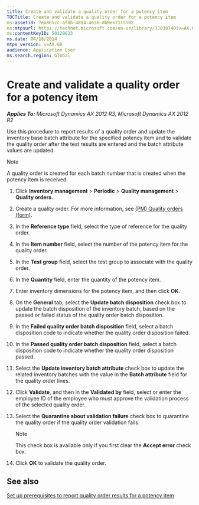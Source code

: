 ```yaml
---
title: Create and validate a quality order for a potency item
TOCTitle: Create and validate a quality order for a potency item
ms:assetid: 7ea865cc-afdb-4894-a656-db9e67115502
ms:mtpsurl: https://technet.microsoft.com/en-us/library/JJ838740(v=AX.60)
ms:contentKeyID: 50120623
ms.date: 04/18/2014
mtps_version: v=AX.60
audience: Application User
ms.search.region: Global
---
```


# Create and validate a quality order for a potency item 


_**Applies To:** Microsoft Dynamics AX 2012 R3, Microsoft Dynamics AX 2012 R2_

Use this procedure to report results of a quality order and update the inventory base batch attribute for the specified potency item and to validate the quality order after the test results are entered and the batch attribute values are updated.


> [!NOTE]
> <P>A quality order is created for each batch number that is created when the potency item is received.</P>



1.  Click **Inventory management** \> **Periodic** \> **Quality management** \> **Quality orders**.

2.  Create a quality order. For more information, see [(PM) Quality orders (form)](https://technet.microsoft.com/en-us/library/hh328650\(v=ax.60\)).

3.  In the **Reference type** field, select the type of reference for the quality order.

4.  In the **Item number** field, select the number of the potency item for the quality order.

5.  In the **Test group** field, select the test group to associate with the quality order.

6.  In the **Quantity** field, enter the quantity of the potency item.

7.  Enter inventory dimensions for the potency item, and then click **OK**.

8.  On the **General** tab, select the **Update batch disposition** check box to update the batch disposition of the inventory batch, based on the passed or failed status of the quality order batch disposition.

9.  In the **Failed quality order batch disposition** field, select a batch disposition code to indicate whether the quality order disposition failed.

10. In the **Passed quality order batch disposition** field, select a batch disposition code to indicate whether the quality order disposition passed.

11. Select the **Update inventory batch attribute** check box to update the related inventory batches with the value in the **Batch attribute** field for the quality order lines.

12. Click **Validate**, and then in the **Validated by** field, select or enter the employee ID of the employee who must approve the validation process of the selected quality order.

13. Select the **Quarantine about validation failure** check box to quarantine the quality order if the quality order validation fails.
    

    > [!NOTE]
    > <P>This check box is available only if you first clear the <STRONG>Accept error</STRONG> check box.</P>



14. Click **OK** to validate the quality order.

## See also

[Set up prerequisites to report quality order results for a potency item](set-up-prerequisites-to-report-quality-order-results-for-a-potency-item.md)

  


